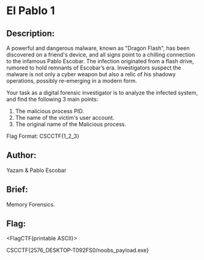 # El Pablo 1 
<as will be displayed on CTFd>

## Description: 
<as will be displayed on CTFd>
A powerful and dangerous malware, known as "Dragon Flash", has been discovered on a friend's device, and all signs point to a chilling connection to the infamous Pablo Escobar. The infection originated from a flash drive, rumored to hold remnants of Escobar’s era. Investigators suspect the malware is not only a cyber weapon but also a relic of his shadowy operations, possibly re-emerging in a modern form.

Your task as a digital forensic investigator is to analyze the infected system, and find the following 3 main points:

1. The malicious process PID.
2. The name of the victim's user account.
3. The original name of the Malicious process.

Flag Format: CSCCTF{1_2_3}

## Author: 
Yazam & Pablo Escobar

## Brief: 
Memory Forensics.

## Flag: 
<FlagCTF{printable ASCII}>

CSCCTF{2576_DESKTOP-T092FS0/noobs_payload.exe}